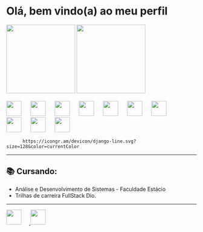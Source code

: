 <h1> Olá, bem vindo(a) ao meu perfil </h1>
<div>
 <img style="height: 13em;" src="https://github-readme-stats.vercel.app/api?username=mtonholli&theme=dark&show_icons=true&hide_border=false&count_private=true">
 <img style="height: 13em;" src="https://github-readme-stats.vercel.app/api/top-langs/?username=mtonholli&theme=dark&show_icons=true&hide_border=false&layout=compact">
</div>
<br>
<div >
  <img style="max-height: 100%; width: 40px; margin-right: 20px;" src="https://cdn.jsdelivr.net/gh/devicons/devicon/icons/git/git-original.svg" /> 
  <img style="max-height: 100%; width: 40px; margin-right: 20px;" src="https://cdn.jsdelivr.net/gh/devicons/devicon/icons/html5/html5-original.svg" />
  <img style="max-height: 100%; width: 40px; margin-right: 20px;"  src="https://cdn.jsdelivr.net/gh/devicons/devicon/icons/css3/css3-original.svg" />
  <img style="max-height: 100%; width: 40px; margin-right: 20px;" src="https://cdn.jsdelivr.net/gh/devicons/devicon/icons/javascript/javascript-original.svg" />
  <img style="max-height: 100%; width: 40px; margin-right: 20px;" src="https://cdn.jsdelivr.net/gh/devicons/devicon/icons/nodejs/nodejs-original.svg" />
  <img style="max-height: 100%; width: 40px; margin-right: 20px;" src="https://cdn.jsdelivr.net/gh/devicons/devicon/icons/kotlin/kotlin-original.svg" />
  <img style="max-height: 100%; width: 40px; margin-right: 20px;" src="https://cdn.jsdelivr.net/gh/devicons/devicon/icons/python/python-original.svg" />
  <img style="max-height: 100%; width: 40px; margin-right: 20px;" src="https://icongr.am/devicon/django-plain.svg?size=128&color=ffffff" />
  <img style="max-height: 100%; width: 40px; margin-right: 20px;" src="https://icongr.am/devicon/csharp-original.svg?size=128&color=currentColor" />
  <img style="max-height: 100%; width: 40px; margin-right: 20px;" src="https://icongr.am/devicon/dot-net-original.svg?size=128&color=currentColor" />


          https://icongr.am/devicon/django-line.svg?size=128&color=currentColor
</div>
<hr>
<div>
  <h2> 📚 Cursando: </h2>
  <ul>
     <li>Análise e Desenvolvimento de Sistemas - Faculdade Estácio</li>
     <li>Trilhas de carreira FullStack Dio.</li>
  </ul>
<hr>
<a href="https://www.linkedin.com/in/matheus-t-a72332174/"><img style="max-height: 100%; width: 40px; margin-right: 20px;" src="https://github.com/RicToni/RicToni/assets/132107032/32fed31c-bbce-4a33-a053-59b6a67053bc">
</a>
<a href="https://www.instagram.com/mtonholli/"><img style="max-height: 100%; width: 40px; margin-right: 20px;" src="https://github.com/RicToni/RicToni/assets/132107032/0ef305a5-1725-41f4-ade1-c11a46fa738a">
</a>
</div>






